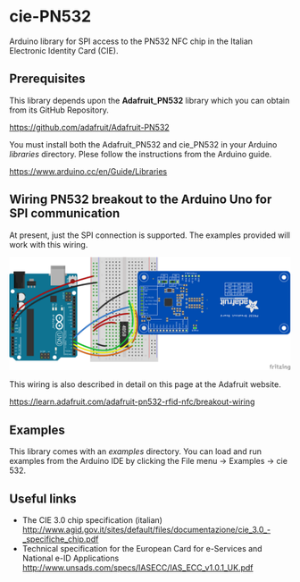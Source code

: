 # cie-PN532
Arduino library for SPI access to the PN532 NFC chip in the Italian Electronic Identity Card (CIE).

## Prerequisites
This library depends upon the **Adafruit_PN532** library which you can obtain from its GitHub Repository.

https://github.com/adafruit/Adafruit-PN532

You must install both the Adafruit_PN532 and cie_PN532 in your Arduino _libraries_ directory.
Plese follow the instructions from the Arduino guide.

https://www.arduino.cc/en/Guide/Libraries


## Wiring PN532 breakout to the Arduino Uno for SPI communication
At present, just the SPI connection is supported. The examples provided will work with this wiring.

![images/pn532-wiring-spi.png](images/pn532-wiring-spi.png)

This wiring is also described in detail on this page at the Adafruit website.

https://learn.adafruit.com/adafruit-pn532-rfid-nfc/breakout-wiring

## Examples
This library comes with an _examples_ directory. You can load and run examples from the Arduino IDE by clicking the File menu -> Examples -> cie 532.


## Useful links
 * The CIE 3.0 chip specification (italian)
 http://www.agid.gov.it/sites/default/files/documentazione/cie_3.0_-_specifiche_chip.pdf
 * Technical specification for the European Card for e-Services and National e-ID Applications
 http://www.unsads.com/specs/IASECC/IAS_ECC_v1.0.1_UK.pdf
